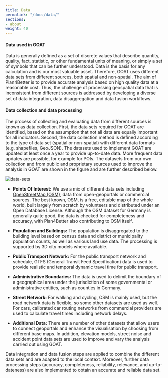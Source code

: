 ```yaml
---
title: Data   
permalink: "/docs/data/"
sections:
- about
weight: 40
---
```


#### Data used in GOAT
Data is generally defined as a set of discrete values that describe quantity, quality, fact, statistic, or other fundamental units of meaning, or simply a set of symbols that can be further understood. Data is the basis for any calculation and is our most valuable asset. Therefore, GOAT uses different data sets from different sources, both spatial and non-spatial. The aim of Plan4Better is to provide accurate analysis based on high quality data at a reasonable cost. Thus, the challenge of processing geospatial data that is inconsistent from different sources is addressed by developing a diverse set of data integration, data disaggregation and data fusion workflows.


#### Data collection and data processing

The process of collecting and evaluating data from different sources is known as data collection. First, the data sets required for GOAT are identified, based on the assumption that not all data are equally important for all indicators. 
Second, the data collection method is defined according to the type of data set (spatial or non-spatial) with different data formats (e.g. shapefiles, GeoJSON). The datasets used to implement GOAT are updated at least once a year to provide up-to-date data. More frequent data updates are possible, for example for POIs. 
The datasets from our own collection and from public and proprietary sources used to improve the analysis in GOAT are shown in the figure and are further described below.

<img src="/images/docs/technical_documentation/data/en_cropped.webp" alt="data-sets" style="max-height:900px;"/>  

- **Points Of Interest:** We use a mix of different data sets including [OpenStreetMap (OSM)](https://wiki.openstreetmap.org/), data from open-geoportals or commercial sources. The best known, OSM, is a free, editable map of the whole world, built largely from scratch by volunteers and distributed under an Open Database License. Although the OSM dataset for Germany is generally quite good, the data is checked for completeness and accuracy, with Plan4Better also contributing to OSM itself.

- **Population and Buildings:** The population is disaggregated to the building level based on census data and district or municipality population counts, as well as various land use data. The processing is supported by 3D city models where available.

- **Public Transport Network:** For the public transport network and schedule, GTFS (General Transit Feed Specification) data is used to provide realistic and temporal dynamic travel time for public transport. 

- **Administrative Boundaries:** The data is used to delimit the boundary of a geographical area under the jurisdiction of some governmental or administrative entities, such as counties in Germany.

- **Street Network:** For walking and cycling, OSM is mainly used, but the road network data is flexible, so some other datasets are used as well. For cars, calibrated car routing networks from commercial providers are used to calculate travel times including network delays.

- **Additional Data:** There are a number of other datasets that allow users to connect geoportals and enhance the visualisation by choosing from different base maps. In addition, elevation models, street noise and accident point data sets are used to improve and vary the analysis carried out using GOAT. 

Data integration and data fusion steps are applied to combine the different data sets and are adapted to the local context. Moreover, further data processing steps (accuracy, completeness, reliability, relevance, and up-to-dateness) are also implemented to obtain an accurate and reliable data set.